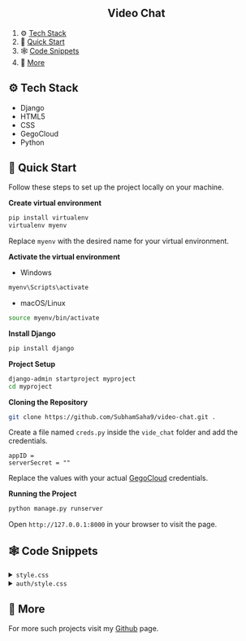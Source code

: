 <h2 align="center">Video Chat</h2>

1. ⚙️ [Tech Stack](#tech-stack)
2. 🤸 [Quick Start](#quick-start)
3. 🕸️ [Code Snippets](#snippets)
4. 🚀 [More](#more)

## <a name="tech-stack">⚙️ Tech Stack</a>

- Django
- HTML5
- CSS
- GegoCloud
- Python

## <a name="quick-start">🤸 Quick Start</a>

Follow these steps to set up the project locally on your machine.

**Create virtual environment**

```bash
pip install virtualenv
virtualenv myenv
```

Replace `myenv` with the desired name for your virtual environment.

**Activate the virtual environment**

- Windows

```bash
myenv\Scripts\activate
```

- macOS/Linux

```bash
source myenv/bin/activate
```

**Install Django**

```bash
pip install django
```

**Project Setup**

```bash
django-admin startproject myproject
cd myproject
```

**Cloning the Repository**

```bash
git clone https://github.com/SubhamSaha9/video-chat.git .
```

Create a file named `creds.py` inside the `vide_chat` folder and add the credentials.

```env
appID =
serverSecret = ""
```

Replace the values with your actual [GegoCloud](https://www.googleadservices.com) credentials.

**Running the Project**

```bash
python manage.py runserver
```

Open `http://127.0.0.1:8000` in your browser to visit the page.

## <a name="snippets">🕸️ Code Snippets</a>

<details>
<summary><code>style.css</code></summary>

```css
/* Import Google font - Poppins */
@import url("https://fonts.googleapis.com/css2?family=Poppins:wght@200;300;400;500;600;700&display=swap");

* {
  margin: 0;
  padding: 0;
  box-sizing: border-box;
  font-family: "Poppins", sans-serif;
}

:root {
  --yellow: #f5c32c;
  --orange: #fca61f;
  --black: #242d49;
  --gray: rgba(36, 45, 73, 0.65);
  --profileShadow: 0px 4px 17px 2px rgba(0, 0, 0, 0.25);
  --hrColor: #cfcdcd;
  --cardColor: rgba(255, 255, 255, 0.64);
  --buttonBg: linear-gradient(98.63deg, #f9a225 0%, #f95f35 100%);
  --buttonBgHover: linear-gradient(98.63deg, #d98919 0%, #d13205 100%);
  --inputColor: rgba(40, 52, 62, 0.07);
  --photo: #4cb256;
  --video: #4a4eb7;
  --location: #ef5757;
  --schedule: #e1ae4a;
}

body {
  overflow: hidden;
  color: #242d49;
  background-color: #f3f3f3;
  padding: 1rem 1rem;
  height: 100vh;
  display: flex;
  justify-content: center;
  align-items: center;
}

.intro {
  display: flex;
  flex-direction: row;
  align-items: center;
  justify-content: space-around;
}

.intro-left img {
  height: 30rem;
}

.intro-right {
  height: auto;
  width: 50%;
  display: flex;
  flex-direction: column;
}
.intro-right > h1 {
  font-size: 2.3rem;
  background-color: red;
  background-image: var(--buttonBg);
  background-size: 100%;
  background-repeat: repeat;
  -webkit-background-clip: text;
  -webkit-text-fill-color: transparent;
  -moz-background-clip: text;
  -moz-text-fill-color: transparent;
}

.intro-right a {
  width: 50%;
  margin: 1rem 0;
  background-image: var(--buttonBg);
  padding: 5px 10px;
  font-size: 20px;
  text-decoration: none;
  color: white;
  text-align: center;
  border-radius: 5px;
}

.container {
  position: absolute;
  top: 50%;
  left: 50%;
  transform: translate(-50%, -50%);
  max-width: 430px;
  width: 100%;
  background: #fff;
  border-radius: 7px;
  box-shadow: 0 5px 10px rgba(246, 76, 76, 0.464);
}

.container .form {
  padding: 2rem;
}

.form header {
  font-size: 2rem;
  font-weight: 500;
  text-align: center;
  margin-bottom: 1.5rem;
}

.form input {
  height: 60px;
  width: 100%;
  padding: 0 15px;
  font-size: 17px;
  margin-bottom: 1.3rem;
  border: 1px solid #ddd;
  border-radius: 6px;
  outline: none;
}

.form input:focus {
  box-shadow: 0 1px 0 rgba(0, 0, 0, 0.2);
}

.form input.button {
  color: #fff;
  background-image: var(--buttonBg);
  font-size: 1.2rem;
  font-weight: 500;
  letter-spacing: 1px;
  margin-top: 1.7rem;
  cursor: pointer;
  transition: all 0.4s ease-in-out;
}

.form input.button:hover {
  background-image: var(--buttonBgHover);
}

/* center the div named dashboard */
.dashboard {
  width: 60%;
  height: 50%;
  padding: 10px;
  display: flex;
  flex-direction: column;
  justify-content: center;
  align-items: center;
  color: #242d49;
  background-color: #f3f3f3;
  border: 2px solid #f94b1a58;
  border-radius: 7px;
  box-shadow: 0 5px 10px rgba(246, 76, 76, 0.464);
}

/** align the text inside the div named dashboard to the center */
.dashboard h1 {
  font-size: 50px;
  font-weight: bold;
  text-align: center;
  color: black;
}

.dashboard h1 > span {
  background-color: red;
  background-image: var(--buttonBg);
  background-size: 100%;
  background-repeat: repeat;
  -webkit-background-clip: text;
  -webkit-text-fill-color: transparent;
  -moz-background-clip: text;
  -moz-text-fill-color: transparent;
}

.dashboard a {
  background-image: var(--buttonBg);
  border: none;
  border-radius: 7px;
  padding: 15px 32px;
  text-align: center;
  text-decoration: none;
  display: inline-block;
  font-size: 16px;
  margin: 4px 2px;
  cursor: pointer;
  color: white;
}

.dashboard a {
  margin-top: 7px;
  display: block;
  margin-left: auto;
  margin-right: auto;
  width: 50%;
}

.dashboard a:hover {
  background-image: var(--buttonBgHover);
}

.dashboard {
  position: absolute;
  top: 50%;
  left: 50%;
  transform: translate(-50%, -50%);
}
```

</details>

<details>
<summary><code>auth/style.css</code></summary>

```css
/* Import Google font - Poppins */
@import url("https://fonts.googleapis.com/css2?family=Poppins:wght@200;300;400;500;600;700&display=swap");

* {
  margin: 0;
  padding: 0;
  box-sizing: border-box;
  font-family: "Poppins", sans-serif;
}

:root {
  --yellow: #f5c32c;
  --orange: #fca61f;
  --black: #242d49;
  --gray: rgba(36, 45, 73, 0.65);
  --profileShadow: 0px 4px 17px 2px rgba(0, 0, 0, 0.25);
  --hrColor: #cfcdcd;
  --cardColor: rgba(255, 255, 255, 0.64);
  --buttonBg: linear-gradient(98.63deg, #f9a225 0%, #f95f35 100%);
  --inputColor: rgba(40, 52, 62, 0.07);
  --photo: #4cb256;
  --video: #4a4eb7;
  --location: #ef5757;
  --schedule: #e1ae4a;
}

body {
  overflow: hidden;
  color: #242d49;
  background-color: #f3f3f3;
  padding: 1rem 1rem;
  height: 100vh;
  display: flex;
  justify-content: center;
  align-items: center;
}

.blur {
  position: absolute;
  width: 22rem;
  height: 14rem;
  border-radius: 50%;
  background-color: #a6ddf0;
  filter: blur(72px);
}

#blur-1 {
  top: -18%;
  right: 0;
}
#blur-2 {
  top: 36%;
  left: -8rem;
}

.container {
  display: flex;
  justify-content: space-between;
  align-items: center;
  height: 50%;
  width: 65%;
}

.auth {
  display: flex;
  align-items: center;
  justify-content: center;
  height: 100vh;
  gap: 4rem;
  position: relative;
}

.auth > div {
  display: flex;
  align-items: center;
  justify-content: center;
}

.a-left {
  gap: 2rem;
}

.a-left > img {
  width: 4rem;
  height: 4rem;
}

.webName > h1 {
  font-size: 3rem;
  background-color: red;
  background-image: var(--buttonBg);
  background-size: 100%;
  background-repeat: repeat;
  -webkit-background-clip: text;
  -webkit-text-fill-color: transparent;
  -moz-background-clip: text;
  -moz-text-fill-color: transparent;
}

.webName > h6 {
  font-size: 0.85rem;
}

.form-box {
  min-height: 300px;
  min-width: 280px;
  max-width: 370px;
  background-color: #f7ededd7;
  border-radius: 10px;
  padding: 20px;
  box-shadow: #f08b6d 5px 5px 15px;
}

.form-box > header {
  font-weight: 700;
  font-size: 30px;
  text-align: center;
  margin-top: 20px;
  margin-bottom: 10px;
}

.form {
  display: flex;
  flex-direction: column;
  align-items: start;
  justify-content: space-around;
  height: 80%;
}

.form div {
  width: 100%;
}

.input-name {
  display: flex;
  gap: 1.5rem;
}
.input-name div {
  width: 175px;
}
.form div input {
  width: 100%;
  border: none;
  border-bottom: 2px solid #f7886a;
  height: 30px;
  border-radius: 5px;
  padding: 7px 5px;
  margin-top: 3px;
  margin-bottom: 7px;
}

.button {
  background-image: var(--buttonBg);
  padding: 4px 12px;
  border: none;
  border-radius: 3px;
  font-size: 15px;
  margin-top: 10px;
  color: white;
}
```

</details>

## <a name="more">🚀 More</a>

For more such projects visit my [Github](https://github.com/SubhamSaha9) page.

